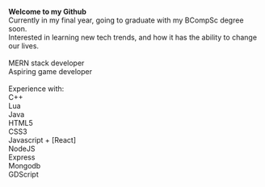 <b>Welcome to my Github</b>
<br>
Currently in my final year, going to graduate with my BCompSc degree soon. 
<br>
Interested in learning new tech trends, and how it has the ability to change our lives. 
<br>
<br>
MERN stack developer
<br>
Aspiring game developer
<br>
<br>
Experience with:
<br>
C++
<br>
Lua
<br>
Java
<br>
HTML5
<br>
CSS3
<br>
Javascript + [React]
<br>
NodeJS
<br>
Express
<br>
Mongodb
<br>
GDScript
<br>
<!--
**anas-halid/anas-halid** is a ✨ _special_ ✨ repository because its `README.md` (this file) appears on your GitHub profile.

Here are some ideas to get you started:

- 🔭 I’m currently working on ...
- 🌱 I’m currently learning ...
- 👯 I’m looking to collaborate on ...
- 🤔 I’m looking for help with ...
- 💬 Ask me about ...
- 📫 How to reach me: ...
- 😄 Pronouns: ...
- ⚡ Fun fact: ...
-->
